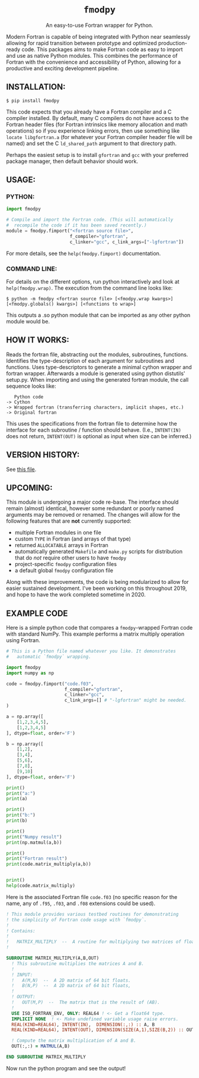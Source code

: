 <p align="center">
  <h1 align="center"><code>fmodpy</code></h1>
</p>

<p align="center">
An easy-to-use Fortran wrapper for Python.
</p>

Modern Fortran is capable of being integrated with Python near
seamlessly allowing for rapid transition between prototype and
optimized production-ready code. This packages aims to make Fortran
code as easy to import and use as native Python modules. This combines
the performance of Fortran with the convenience and accessibility of
Python, allowing for a productive and exciting development pipeline.


## INSTALLATION:

    $ pip install fmodpy

  This code expects that you already have a Fortran compiler and a C
  compiler installed. By default, many C compilers do not have access
  to the Fortran header files (for Fortran intrinsics like memory
  allocation and math operations) so if you experience linking errors,
  then use something like `locate libgfortran.a` (for whatever your
  Fortran compiler header file will be named) and set the C
  `ld_shared_path` argument to that directory path.

  Perhaps the easiest setup is to install `gfortran` and `gcc` with
  your preferred package manager, then default behavior should work.


## USAGE:

### PYTHON:

```python
import fmodpy

# Compile and import the Fortran code. (This will automatically
#  recompile the code if it has been saved recently.)
module = fmodpy.fimport("<fortran source file>",
                        f_compiler="gfortran",
                        c_linker="gcc", c_link_args=["-lgfortran"])
```

  For more details, see the `help(fmodpy.fimport)` documentation.

### COMMAND LINE:

  For details on the different options, run python interactively and 
  look at `help(fmodpy.wrap)`. The execution from the command line looks like:

    $ python -m fmodpy <fortran source file> [<fmodpy.wrap kwargs>] [<fmodpy.globals() kwargs>] [<functions to wrap>]

  This outputs a <fortran mod name>.so python module that can be
  imported as any other python module would be.


## HOW IT WORKS:

  Reads the fortran file, abstracting out the modules, subroutines,
  functions. Identifies the type-description of each argument for
  subroutines and functions. Uses type-descriptors to generate a
  minimal cython wrapper and fortran wrapper. Afterwards a module is
  generated using python distutils' setup.py. When importing and
  using the generated fortran module, the call sequence looks like:

       Python code
    -> Cython
    -> Wrapped fortran (transferring characters, implicit shapes, etc.)
    -> Original fortran


  This uses the specifications from the fortran file to determine how
  the interface for each subroutine / function should behave. (I.e.,
  `INTENT(IN)` does not return, `INTENT(OUT)` is optional as input
  when size can be inferred.)


## VERSION HISTORY:

  See [this file](fmodpy/about/version_history.txt).


## UPCOMING:

  This module is undergoing a major code re-base. The interface should
  remain (almost) identical, however some redundant or poorly named
  arguments may be removed or renamed. The changes will allow for the
  following features that are **not** currently supported:

 - multiple Fortran modules in one file
 - custom `TYPE` in Fortran (and arrays of that type)
 - returned `ALLOCATABLE` arrays in Fortran
 - automatically generated `Makefile` and `make.py` scripts for
   distribution that do *not* require other users to have `fmodpy`
 - project-specific `fmodpy` configuration files
 - a default global `fmodpy` configuration file

  Along with these improvements, the code is being modularized to
  allow for easier sustained development. I've been working on this
  throughout 2019, and hope to have the work completed sometime in
  2020.


## EXAMPLE CODE

Here is a simple python code that compares a `fmodpy`-wrapped Fortran
code with standard NumPy. This example performs a matrix multiply
operation using Fortran.

```python
# This is a Python file named whatever you like. It demonstrates
#   automatic `fmodpy` wrapping.

import fmodpy
import numpy as np

code = fmodpy.fimport("code.f03",
                      f_compiler="gfortran",
                      c_linker="gcc",
                      c_link_args=[] # "-lgfortran" might be needed.
)

a = np.array([
    [1,2,3,4,5],
    [1,2,3,4,5]
], dtype=float, order='F')

b = np.array([
    [1,2],
    [3,4],
    [5,6],
    [7,8],
    [9,10]
], dtype=float, order='F')

print()
print("a:")
print(a)

print()
print("b:")
print(b)

print()
print("Numpy result")
print(np.matmul(a,b))

print()
print("Fortran result")
print(code.matrix_multiply(a,b))


print()
help(code.matrix_multiply)
```

Here is the associated Fortran file `code.f03` (no specific reason for
the name, any of `.f95`, `.f03`, and `.f08` extensions could be used).

```fortran
! This module provides various testbed routines for demonstrating
! the simplicity of Fortran code usage with `fmodpy`.
! 
! Contains:
! 
!   MATRIX_MULTIPLY  --  A routine for multiplying two matrices of floats.
! 

SUBROUTINE MATRIX_MULTIPLY(A,B,OUT)
  ! This subroutine multiplies the matrices A and B.
  ! 
  ! INPUT:
  !   A(M,N)  --  A 2D matrix of 64 bit floats.
  !   B(N,P)  --  A 2D matrix of 64 bit floats,
  ! 
  ! OUTPUT:
  !   OUT(M,P)  --  The matrix that is the result of (AB).
  ! 
  USE ISO_FORTRAN_ENV, ONLY: REAL64 ! <- Get a float64 type.
  IMPLICIT NONE  ! <- Make undefined variable usage raise errors.
  REAL(KIND=REAL64), INTENT(IN),  DIMENSION(:,:) :: A, B
  REAL(KIND=REAL64), INTENT(OUT), DIMENSION(SIZE(A,1),SIZE(B,2)) :: OUT

  ! Compute the matrix multiplication of A and B.
  OUT(:,:) = MATMUL(A,B)

END SUBROUTINE MATRIX_MULTIPLY
```

Now run the python program and see the output!
